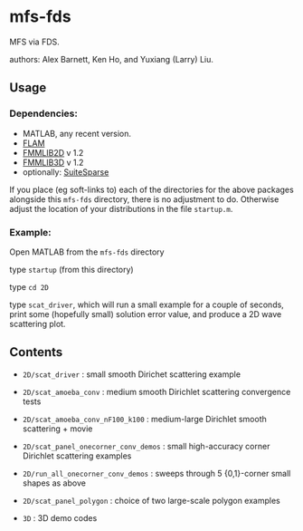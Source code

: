 # mfs-fds

MFS via FDS.

authors: Alex Barnett, Ken Ho, and Yuxiang (Larry) Liu.

## Usage

### Dependencies:

* MATLAB, any recent version.
* [FLAM](https://github.com/klho/FLAM)
* [FMMLIB2D](https://github.com/zgimbutas/fmmlib2d) v 1.2
* [FMMLIB3D](https://github.com/zgimbutas/fmmlib3d) v 1.2
* optionally: [SuiteSparse](http://faculty.cse.tamu.edu/davis/suitesparse.html)

If you place (eg soft-links to)
each of the directories for the above packages alongside this `mfs-fds`
directory,
there is no adjustment to do.  Otherwise adjust the location of your
distributions in the file `startup.m`.

### Example:

Open MATLAB from the `mfs-fds` directory

type `startup` (from this directory)

type `cd 2D`

type `scat_driver`, which will run a small example for a couple of
seconds, print some (hopefully small) solution error value, and
produce a 2D wave scattering plot.

## Contents

* `2D/scat_driver` : small smooth Dirichet scattering example  
* `2D/scat_amoeba_conv` : medium smooth Dirichlet scattering convergence tests  
* `2D/scat_amoeba_conv_nF100_k100` : medium-large Dirichlet smooth scattering + movie  
* `2D/scat_panel_onecorner_conv_demos` : small high-accuracy corner Dirichlet scattering examples
* `2D/run_all_onecorner_conv_demos` : sweeps through 5 {0,1}-corner small shapes as above
* `2D/scat_panel_polygon` : choice of two large-scale polygon examples  

* `3D` : 3D demo codes  

